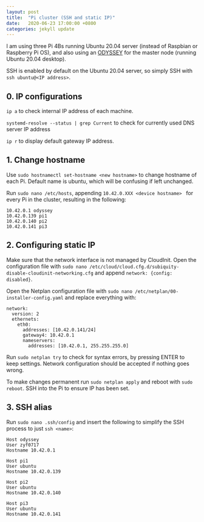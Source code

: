 ```yaml
---
layout: post
title:  "Pi cluster (SSH and static IP)"
date:   2020-06-23 17:00:00 +0800
categories: jekyll update
---
```


I am using three Pi 4Bs running Ubuntu 20.04 server (instead of Raspbian or Raspberry Pi OS), and also using an [ODYSSEY](https://www.seeedstudio.com/ODYSSEY-X86J4105864-p-4447.html) for the master node (running Ubuntu 20.04 desktop).

SSH is enabled by default on the Ubuntu 20.04 server, so simply SSH with `ssh ubuntu@<IP address>`.

## 0. IP configurations

`ip a` to check internal IP address of each machine.

`systemd-resolve --status | grep Current` to check for currently used DNS server IP address

`ip r` to display default gateway IP address.

## 1. Change hostname

Use `sudo hostnamectl set-hostname <new hostname>` to change hostname of each Pi. Default name is ubuntu, which will be confusing if left unchanged.

Run `sudo nano /etc/hosts`, appending `10.42.0.XXX <device hostname> ` for every Pi in the cluster, resulting in the following:

```
10.42.0.1 odyssey
10.42.0.139 pi1
10.42.0.140 pi2
10.42.0.141 pi3
```

## 2. Configuring static IP

Make sure that the network interface is not managed by CloudInit. Open the configuration file with `sudo nano /etc/cloud/cloud.cfg.d/subiquity-disable-cloudinit-networking.cfg` and append `network: {config: disabled}`.

Open the Netplan configuration file with `sudo nano /etc/netplan/00-installer-config.yaml` and replace everything with: 

```
network:
  version: 2
  ethernets:
    eth0:
      addresses: [10.42.0.141/24]
      gateway4: 10.42.0.1
      nameservers:
        addresses: [10.42.0.1, 255.255.255.0]
```

Run `sudo netplan try` to check for syntax errors, by pressing ENTER to keep settings. Network configuration should be accepted if nothing goes wrong.

To make changes permanent run `sudo netplan apply` and reboot with `sudo reboot`. SSH into the Pi to ensure IP has been set.

## 3. SSH alias

Run `sudo nano .ssh/config` and insert the following to simplify the SSH process to just `ssh <name>`:

```
Host odyssey
User zyf0717
Hostname 10.42.0.1

Host pi1
User ubuntu
Hostname 10.42.0.139

Host pi2
User ubuntu
Hostname 10.42.0.140

Host pi3
User ubuntu
Hostname 10.42.0.141
```



